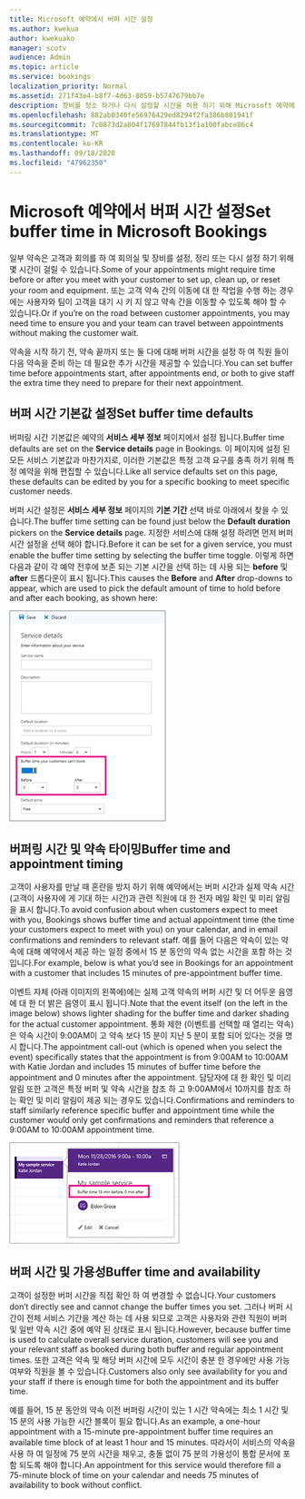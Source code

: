 ```yaml
---
title: Microsoft 예약에서 버퍼 시간 설정
ms.author: kwekua
author: kwekuako
manager: scotv
audience: Admin
ms.topic: article
ms.service: bookings
localization_priority: Normal
ms.assetid: 271f43e4-b8f7-4d63-8059-b5747679bb7e
description: 장비를 청소 하거나 다시 설정할 시간을 허용 하기 위해 Microsoft 예약에서 약속 전후에 버퍼 시간을 설정 합니다.
ms.openlocfilehash: 882ab0340fe56976429ed8294f2fa386b801941f
ms.sourcegitcommit: 7c0873d2a804f17697844fb13f1a100fabce86c4
ms.translationtype: MT
ms.contentlocale: ko-KR
ms.lasthandoff: 09/18/2020
ms.locfileid: "47962350"
---
```

# <a name="set-buffer-time-in-microsoft-bookings"></a><span data-ttu-id="2b11b-103">Microsoft 예약에서 버퍼 시간 설정</span><span class="sxs-lookup"><span data-stu-id="2b11b-103">Set buffer time in Microsoft Bookings</span></span>

<span data-ttu-id="2b11b-104">일부 약속은 고객과 회의를 하 여 회의실 및 장비를 설정, 정리 또는 다시 설정 하기 위해 몇 시간이 걸릴 수 있습니다.</span><span class="sxs-lookup"><span data-stu-id="2b11b-104">Some of your appointments might require time before or after you meet with your customer to set up, clean up, or reset your room and equipment.</span></span> <span data-ttu-id="2b11b-105">또는 고객 약속 간의 이동에 대 한 작업을 수행 하는 경우에는 사용자와 팀이 고객을 대기 시 키 지 않고 약속 간을 이동할 수 있도록 해야 할 수 있습니다.</span><span class="sxs-lookup"><span data-stu-id="2b11b-105">Or if you’re on the road between customer appointments, you may need time to ensure you and your team can travel between appointments without making the customer wait.</span></span>

<span data-ttu-id="2b11b-106">약속을 시작 하기 전, 약속 끝까지 또는 둘 다에 대해 버퍼 시간을 설정 하 여 직원 들이 다음 약속을 준비 하는 데 필요한 추가 시간을 제공할 수 있습니다.</span><span class="sxs-lookup"><span data-stu-id="2b11b-106">You can set buffer time before appointments start, after appointments end, or both to give staff the extra time they need to prepare for their next appointment.</span></span>

## <a name="set-buffer-time-defaults"></a><span data-ttu-id="2b11b-107">버퍼 시간 기본값 설정</span><span class="sxs-lookup"><span data-stu-id="2b11b-107">Set buffer time defaults</span></span>

<span data-ttu-id="2b11b-108">버퍼링 시간 기본값은 예약의 **서비스 세부 정보** 페이지에서 설정 됩니다.</span><span class="sxs-lookup"><span data-stu-id="2b11b-108">Buffer time defaults are set on the **Service details** page in Bookings.</span></span> <span data-ttu-id="2b11b-109">이 페이지에 설정 된 모든 서비스 기본값과 마찬가지로, 이러한 기본값은 특정 고객 요구를 충족 하기 위해 특정 예약을 위해 편집할 수 있습니다.</span><span class="sxs-lookup"><span data-stu-id="2b11b-109">Like all service defaults set on this page, these defaults can be edited by you for a specific booking to meet specific customer needs.</span></span>

<span data-ttu-id="2b11b-110">버퍼 시간 설정은 **서비스 세부 정보** 페이지의 **기본 기간** 선택 바로 아래에서 찾을 수 있습니다.</span><span class="sxs-lookup"><span data-stu-id="2b11b-110">The buffer time setting can be found just below the **Default duration** pickers on the **Service details** page.</span></span> <span data-ttu-id="2b11b-111">지정한 서비스에 대해 설정 하려면 먼저 버퍼 시간 설정을 선택 해야 합니다.</span><span class="sxs-lookup"><span data-stu-id="2b11b-111">Before it can be set for a given service, you must enable the buffer time setting by selecting the buffer time toggle.</span></span> <span data-ttu-id="2b11b-112">이렇게 하면 다음과 같이 각 예약 전후에 보존 되는 기본 시간을 선택 하는 데 사용 되는 **before** 및 **after** 드롭다운이 표시 됩니다.</span><span class="sxs-lookup"><span data-stu-id="2b11b-112">This causes the **Before** and **After** drop-downs to appear, which are used to pick the default amount of time to hold before and after each booking, as shown here:</span></span>

   ![버퍼링 시간을 사용 하는 예약 이미지](../media/bookings-buffertime.png)

## <a name="buffer-time-and-appointment-timing"></a><span data-ttu-id="2b11b-114">버퍼링 시간 및 약속 타이밍</span><span class="sxs-lookup"><span data-stu-id="2b11b-114">Buffer time and appointment timing</span></span>

<span data-ttu-id="2b11b-115">고객이 사용자를 만날 때 혼란을 방지 하기 위해 예약에서는 버퍼 시간과 실제 약속 시간 (고객이 사용자에 게 기대 하는 시간)과 관련 직원에 대 한 전자 메일 확인 및 미리 알림을 표시 합니다.</span><span class="sxs-lookup"><span data-stu-id="2b11b-115">To avoid confusion about when customers expect to meet with you, Bookings shows buffer time and actual appointment time (the time your customers expect to meet with you) on your calendar, and in email confirmations and reminders to relevant staff.</span></span> <span data-ttu-id="2b11b-116">예를 들어 다음은 약속이 있는 약속에 대해 예약에서 제공 하는 일정 중에서 15 분 동안의 약속 없는 시간을 포함 하는 것입니다.</span><span class="sxs-lookup"><span data-stu-id="2b11b-116">For example, below is what you’d see in Bookings for an appointment with a customer that includes 15 minutes of pre-appointment buffer time.</span></span>

<span data-ttu-id="2b11b-117">이벤트 자체 (아래 이미지의 왼쪽에)에는 실제 고객 약속의 버퍼 시간 및 더 어두운 음영에 대 한 더 밝은 음영이 표시 됩니다.</span><span class="sxs-lookup"><span data-stu-id="2b11b-117">Note that the event itself (on the left in the image below) shows lighter shading for the buffer time and darker shading for the actual customer appointment.</span></span> <span data-ttu-id="2b11b-118">통화 제한 (이벤트를 선택할 때 열리는 약속)은 약속 시간이 9:00AM이 고 약속 보다 15 분이 지난 5 분이 포함 되어 있다는 것을 명시 합니다.</span><span class="sxs-lookup"><span data-stu-id="2b11b-118">The appointment call-out (which is opened when you select the event) specifically states that the appointment is from 9:00AM to 10:00AM with Katie Jordan and includes 15 minutes of buffer time before the appointment and 0 minutes after the appointment.</span></span> <span data-ttu-id="2b11b-119">담당자에 대 한 확인 및 미리 알림 또한 고객은 특정 버퍼 및 약속 시간을 참조 하 고 9:00AM에서 10까지를 참조 하는 확인 및 미리 알림이 제공 되는 경우도 있습니다.</span><span class="sxs-lookup"><span data-stu-id="2b11b-119">Confirmations and reminders to staff similarly reference specific buffer and appointment time while the customer would only get confirmations and reminders that reference a 9:00AM to 10:00AM appointment time.</span></span>

   ![버퍼 시간이 표시 된 예약 약속 통화 아웃 이미지](../media/bookings-buffertime-callout.png)

## <a name="buffer-time-and-availability"></a><span data-ttu-id="2b11b-121">버퍼 시간 및 가용성</span><span class="sxs-lookup"><span data-stu-id="2b11b-121">Buffer time and availability</span></span>

<span data-ttu-id="2b11b-122">고객이 설정한 버퍼 시간을 직접 확인 하 여 변경할 수 없습니다.</span><span class="sxs-lookup"><span data-stu-id="2b11b-122">Your customers don’t directly see and cannot change the buffer times you set.</span></span> <span data-ttu-id="2b11b-123">그러나 버퍼 시간이 전체 서비스 기간을 계산 하는 데 사용 되므로 고객은 사용자와 관련 직원이 버퍼 및 일반 약속 시간 중에 예약 된 상태로 표시 됩니다.</span><span class="sxs-lookup"><span data-stu-id="2b11b-123">However, because buffer time is used to calculate overall service duration, customers will see you and your relevant staff as booked during both buffer and regular appointment times.</span></span> <span data-ttu-id="2b11b-124">또한 고객은 약속 및 해당 버퍼 시간에 모두 시간이 충분 한 경우에만 사용 가능 여부와 직원을 볼 수 있습니다.</span><span class="sxs-lookup"><span data-stu-id="2b11b-124">Customers also only see availability for you and your staff if there is enough time for both the appointment and its buffer time.</span></span>

<span data-ttu-id="2b11b-125">예를 들어, 15 분 동안의 약속 이전 버퍼링 시간이 있는 1 시간 약속에는 최소 1 시간 및 15 분의 사용 가능한 시간 블록이 필요 합니다.</span><span class="sxs-lookup"><span data-stu-id="2b11b-125">As an example, a one-hour appointment with a 15-minute pre-appointment buffer time requires an available time block of at least 1 hour and 15 minutes.</span></span> <span data-ttu-id="2b11b-126">따라서이 서비스의 약속을 사용 하 여 일정에 75 분의 시간을 채우고, 충돌 없이 75 분의 가용성이 통합 문서에 포함 되도록 해야 합니다.</span><span class="sxs-lookup"><span data-stu-id="2b11b-126">An appointment for this service would therefore fill a 75-minute block of time on your calendar and needs 75 minutes of availability to book without conflict.</span></span>
